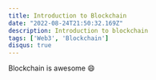 ```yaml
---
title: Introduction to Blockchain
date: "2022-08-24T21:50:32.169Z"
description: Introduction to blockchain
tags: ['Web3', 'Blockchain']
disqus: true
---
```


Blockchain is awesome 😄